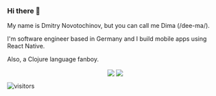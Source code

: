 ### Hi there 👋

My name is Dmitry Novotochinov, but you can call me Dima (/dee-ma/).

I'm software engineer based in Germany and I build mobile apps using React Native.

Also, a Clojure language fanboy.

<!--
**dmitryn/dmitryn** is a ✨ _special_ ✨ repository because its `README.md` (this file) appears on your GitHub profile.

Here are some ideas to get you started:

- 🔭 I’m currently working on ...
- 🌱 I’m currently learning ...
- 👯 I’m looking to collaborate on ...
- 🤔 I’m looking for help with ...
- 💬 Ask me about ...
- 📫 How to reach me: ...
- 😄 Pronouns: ...
- ⚡ Fun fact: ...
-->

<p align="center">
  <img align="center" src="https://github-readme-stats.vercel.app/api?username=dmitryn&show_icons=true&theme=vue&count_private=true&include_all_commits=true"/>
  <img align="center" src="https://github-readme-stats.vercel.app/api/top-langs/?username=dmitryn&layout=compact&theme=vue&langs_count=1"/>
</p>

![visitors](https://visitor-badge.glitch.me/badge?page_id=dmitryn.dmitryn)

